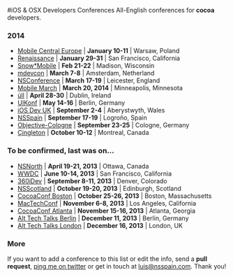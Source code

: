 #iOS & OSX Developers Conferences
All-English conferences for **cocoa** developers.

### 2014
* [Mobile Central Europe](http://mobilecentraleurope.com) | **January 10-11** | Warsaw, Poland
* [Renaissance](http://renaissance.io/2014) | **January 29-31** | San Francisco, California
* [Snow*Mobile](http://2014.snow-mobile.org/) | **Feb 21-22** | Madison, Wisconsin
* [mdevcon](http://mdevcon.com/) | **March 7-8** | Amsterdam, Netherland
* [NSConference](http://nsconference.com/) | **March 17-19** | Leicester, England
* [Mobile March](http://mobilemarchtc.com/) | **March 20, 2014** | Minneapolis, Minnesota
* [úll](http://2014.ull.ie/) | **April 28-30** | Dublin, Ireland
* [UIKonf](http://www.uikonf.com/) | **May 14-16** | Berlin, Germany
* [iOS Dev UK](http://www.iosdevuk.com/) | **September 2-4** | Aberystwyth, Wales
* [NSSpain](http://nsspain.com/) | **September 17-19** | Logroño, Spain
* [Objective-Cologne](http://objcgn.com/) | **September 23-25** | Cologne, Germany
* [Çingleton](http://cingleton.com/) | **October 10-12** | Montreal, Canada

### To be confirmed, last was on...
* [NSNorth](http://nsnorth.ca/) | **April 19-21, 2013** | Ottawa, Canada
* [WWDC](https://developer.apple.com/wwdc/) | **June 10-14, 2013** | San Francisco, California
* [360iDev](http://360idev.com/) | **September 8-11, 2013** | Denver, Colorado
* [NSScotland](http://nsscotland.com/) | **October 19-20, 2013** | Edinburgh, Scotland
* [CocoaConf Boston](http://cocoaconf.com/boston-2013/home) | **October 25-26, 2013** | Boston, Massachusetts
* [MacTechConf](http://mactech.com/conference) | **November 6-8, 2013** | Los Angeles, California
* [CocoaConf Atlanta](http://cocoaconf.com/atlanta-2013/home) | **November 15-16, 2013** | Atlanta, Georgia
* [Alt Tech Talks Berlin](http://www.alt-tech-talks.com) | **December 11, 2013** | Berlin, Germany
* [Alt Tech Talks London](http://www.alttechtalks.com) | **December 16, 2013** | London, UK

### More
If you want to add a conference to this list or edit the info, send a **pull request**, [ping me on twitter](https://twitter.com/lascorbe) or get in touch at [luis@nsspain.com](mailto:luis@nsspain.com). Thank you!
